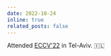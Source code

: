 ```yaml
---
date: 2022-10-24
inline: true
related_posts: false
---
```


Attended [ECCV'22](https://eccv2022.ecva.net/) in Tel-Aviv. :israel:
